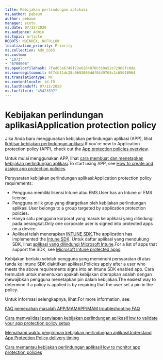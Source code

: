 ```yaml
---
title: Kebijakan perlindungan aplikasi
ms.author: pebaum
author: pebaum
manager: scotv
ms.date: 07/22/2020
ms.audience: Admin
ms.topic: article
ROBOTS: NOINDEX, NOFOLLOW
localization_priority: Priority
ms.collection: Adm_O365
ms.custom:
- "1073"
- "6700006"
ms.openlocfilehash: 7fed65e6749f72e6264070b360a52e72968fc8da
ms.sourcegitcommit: 6f7cbf1dc28c0693009ddf03d9768c1c65018964
ms.translationtype: MT
ms.contentlocale: id-ID
ms.lasthandoff: 07/22/2020
ms.locfileid: "45423597"
---
```

# <a name="application-protection-policy"></a><span data-ttu-id="52878-102">Kebijakan perlindungan aplikasi</span><span class="sxs-lookup"><span data-stu-id="52878-102">Application protection policy</span></span>

<span data-ttu-id="52878-103">Jika Anda baru menggunakan kebijakan perlindungan aplikasi (APP), lihat [Ikhtisar kebijakan perlindungan aplikasi](https://docs.microsoft.com/intune/apps/app-protection-policy).</span><span class="sxs-lookup"><span data-stu-id="52878-103">If you're new to Application protection policy (APP), check out the [App protection policies overview](https://docs.microsoft.com/intune/apps/app-protection-policy).</span></span>

<span data-ttu-id="52878-104">Untuk mulai menggunakan APP, lihat [cara membuat dan menetapkan kebijakan perlindungan aplikasi](https://docs.microsoft.com/intune/app-protection-policies).</span><span class="sxs-lookup"><span data-stu-id="52878-104">To start using APP, see [How to create and assign app protection policies](https://docs.microsoft.com/intune/app-protection-policies).</span></span>

<span data-ttu-id="52878-105">Persyaratan kebijakan perlindungan aplikasi:</span><span class="sxs-lookup"><span data-stu-id="52878-105">Application protection policy requirements:</span></span>

- <span data-ttu-id="52878-106">Pengguna memiliki lisensi Intune atau EMS.</span><span class="sxs-lookup"><span data-stu-id="52878-106">User has an Intune or EMS license.</span></span>
- <span data-ttu-id="52878-107">Pengguna milik grup yang ditargetkan oleh kebijakan perlindungan aplikasi.</span><span class="sxs-lookup"><span data-stu-id="52878-107">User belongs to a group targeted by application protection policies.</span></span>
- <span data-ttu-id="52878-108">Hanya satu pengguna korporat yang masuk ke aplikasi yang dilindungi pada perangkat.</span><span class="sxs-lookup"><span data-stu-id="52878-108">Only one corporate user is signed into protected apps on a device.</span></span>
- <span data-ttu-id="52878-109">Aplikasi telah menerapkan [INTUNE SDK](https://docs.microsoft.com/intune/app-sdk-get-started).</span><span class="sxs-lookup"><span data-stu-id="52878-109">The application has implemented the [Intune SDK](https://docs.microsoft.com/intune/app-sdk-get-started).</span></span> <span data-ttu-id="52878-110">Untuk daftar aplikasi yang mendukung SDK, lihat [aplikasi yang dilindungi Microsoft Intune](https://docs.microsoft.com/intune/apps-supported-intune-apps).</span><span class="sxs-lookup"><span data-stu-id="52878-110">For a list of apps that support the SDK, see [Microsoft Intune protected apps](https://docs.microsoft.com/intune/apps-supported-intune-apps).</span></span>

<span data-ttu-id="52878-111">Kebijakan berlaku setelah pengguna yang memenuhi persyaratan di atas tanda ke Intune SDK diaktifkan aplikasi.</span><span class="sxs-lookup"><span data-stu-id="52878-111">Policies apply after a user who meets the above requirements signs into an Intune SDK enabled app.</span></span> <span data-ttu-id="52878-112">Cara termudah untuk menentukan apakah kebijakan diterapkan adalah dengan mewajibkan pengguna menetapkan pin dalam kebijakan.</span><span class="sxs-lookup"><span data-stu-id="52878-112">The easiest way to determine if a policy is applied is by requiring that the user set a pin in the policy.</span></span> 

<span data-ttu-id="52878-113">Untuk informasi selengkapnya, lihat:</span><span class="sxs-lookup"><span data-stu-id="52878-113">For more information, see:</span></span>

[<span data-ttu-id="52878-114">FAQ pemecahan masalah APP/MAM</span><span class="sxs-lookup"><span data-stu-id="52878-114">APP/MAM troubleshooting FAQ</span></span>](https://docs.microsoft.com/intune/apps/troubleshoot-mam)  

[<span data-ttu-id="52878-115">Cara memvalidasi penyiapan kebijakan perlindungan aplikasi</span><span class="sxs-lookup"><span data-stu-id="52878-115">How to validate your app protection policy setup</span></span>](https://docs.microsoft.com/intune/app-protection-policies-validate)

[<span data-ttu-id="52878-116">Memahami waktu pengiriman kebijakan perlindungan aplikasi</span><span class="sxs-lookup"><span data-stu-id="52878-116">Understand App Protection Policy delivery timing</span></span>](https://docs.microsoft.com/intune/app-protection-policy-delivery)  

[<span data-ttu-id="52878-117">Cara memantau kebijakan perlindungan aplikasi</span><span class="sxs-lookup"><span data-stu-id="52878-117">How to monitor app protection policies</span></span>](https://docs.microsoft.com/intune/app-protection-policies-monitor)